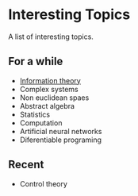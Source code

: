 # Interesting Topics
A list of interesting topics.

## For a while
- [Information theory](https://en.wikipedia.org/wiki/Information_theory)
- Complex systems
- Non euclidean spaes
- Abstract algebra
- Statistics
- Computation
- Artificial neural networks
- Diferentiable programing

## Recent
- Control theory 

